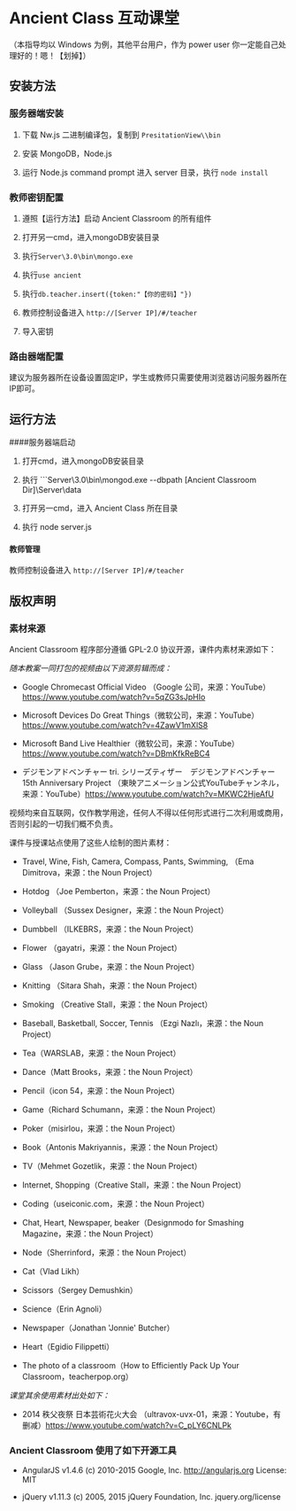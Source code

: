 Ancient Class 互动课堂
======================

（本指导均以 Windows 为例，其他平台用户，作为 power user 你一定能自己处理好的！嗯！【划掉】）
 

安装方法
--------

### 服务器端安装


1.  下载 Nw.js 二进制编译包，复制到 ```PresitationView\\bin```

2.  安装 MongoDB，Node.js

3.  运行 Node.js command prompt 进入 server 目录，执行 ```node install```

### 教师密钥配置

1.  遵照【运行方法】启动 Ancient Classroom 的所有组件

2.  打开另一cmd，进入mongoDB安装目录

3.  执行```Server\3.0\bin\mongo.exe```

4.  执行```use ancient```

5.  执行```db.teacher.insert({token:"【你的密码】"})```

6.  教师控制设备进入 ```http://[Server IP]/#/teacher```

7.  导入密钥

### 路由器端配置

建议为服务器所在设备设置固定IP，学生或教师只需要使用浏览器访问服务器所在IP即可。


运行方法
--------

####服务器端启动

1.  打开cmd，进入mongoDB安装目录

2.  执行 ```Server\3.0\bin\mongod.exe --dbpath [Ancient Classroom Dir]\Server\data

3.  打开另一cmd，进入 Ancient Class 所在目录

4.  执行 node server.js

#### 教师管理

教师控制设备进入 ```http://[Server IP]/#/teacher```


版权声明
--------

### 素材来源

Ancient Classroom 程序部分遵循 GPL-2.0 协议开源，课件内素材来源如下：

*随本教案一同打包的视频由以下资源剪辑而成：*

* Google Chromecast Official Video （Google 公司，来源：YouTube）https://www.youtube.com/watch?v=5qZG3sJpHIo

* Microsoft Devices Do Great Things（微软公司，来源：YouTube）https://www.youtube.com/watch?v=4ZawV1mXlS8

* Microsoft Band Live Healthier（微软公司，来源：YouTube）https://www.youtube.com/watch?v=DBmKfkReBC4

* デジモンアドベンチャー tri. シリーズティザー　デジモンアドベンチャー 15th Anniversary Project （東映アニメーション公式YouTubeチャンネル，来源：YouTube）https://www.youtube.com/watch?v=MKWC2HjeAfU

视频均来自互联网，仅作教学用途，任何人不得以任何形式进行二次利用或商用，否则引起的一切我们概不负责。

课件与授课站点使用了这些人绘制的图片素材：

* Travel, Wine, Fish, Camera, Compass, Pants, Swimming, （Ema Dimitrova，来源：the Noun Project）

* Hotdog （Joe Pemberton，来源：the Noun Project）

* Volleyball （Sussex Designer，来源：the Noun Project）

* Dumbbell （ILKEBRS，来源：the Noun Project）

* Flower （gayatri，来源：the Noun Project）

* Glass （Jason Grube，来源：the Noun Project）

* Knitting （Sitara Shah，来源：the Noun Project）

* Smoking （Creative Stall，来源：the Noun Project）

* Baseball, Basketball, Soccer, Tennis （Ezgi Nazlı，来源：the Noun Project）

* Tea（WARSLAB，来源：the Noun Project）

* Dance（Matt Brooks，来源：the Noun Project）

* Pencil（icon 54，来源：the Noun Project）

* Game（Richard Schumann，来源：the Noun Project）

* Poker（misirlou，来源：the Noun Project）

* Book（Antonis Makriyannis，来源：the Noun Project）

* TV（Mehmet Gozetlik，来源：the Noun Project）

* Internet, Shopping（Creative Stall，来源：the Noun Project）

* Coding（useiconic.com，来源：the Noun Project）

* Chat, Heart, Newspaper, beaker（Designmodo for Smashing Magazine，来源：the Noun Project）

* Node（Sherrinford，来源：the Noun Project）

* Cat（Vlad Likh）

* Scissors（Sergey Demushkin）

* Science（Erin Agnoli）

* Newspaper（Jonathan 'Jonnie' Butcher）

* Heart（Egidio Filippetti）

* The photo of a classroom（How to Efficiently Pack Up Your Classroom，teacherpop.org）

*课堂其余使用素材出处如下：*

* 2014 秩父夜祭 日本芸術花火大会 （ultravox-uvx-01，来源：Youtube，有删减）https://www.youtube.com/watch?v=C_pLY6CNLPk

### Ancient Classroom 使用了如下开源工具


* AngularJS v1.4.6 (c) 2010-2015 Google, Inc. http://angularjs.org License: MIT

* jQuery v1.11.3 (c) 2005, 2015 jQuery Foundation, Inc. jquery.org/license
